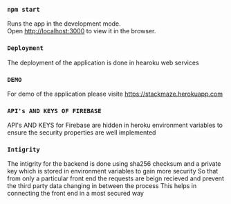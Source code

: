 

### `npm start`

Runs the app in the development mode.<br />
Open [http://localhost:3000](http://localhost:3000) to view it in the browser.

### `Deployment`

The deployment of the application is done in hearoku web services

### `DEMO`

For demo of the application please visite https://stackmaze.herokuapp.com

### `API's AND KEYS OF FIREBASE`

API's AND KEYS for Firebase are hidden in heroku environment variables to ensure the security properties are well implemented

### `Intigrity`

The intigrity for the backend is done using sha256 checksum and a private key which is stored in environment variables to gain more security
So that from only a particular front end the requests are beign recieved and prevent the third party data changing in between the process
This helps in connecting the front end in a most secured way
